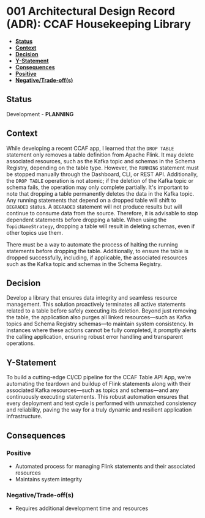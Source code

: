 # 001 Architectural Design Record (ADR):  CCAF Housekeeping Library


<!-- toc -->
+ [**Status**](#status)
+ [**Context**](#context)
+ [**Decision**](#decision)
+ [**Y-Statement**](#y-statement)
+ [**Consequences**](#consequences)
+ [**Positive**](#positive)
+ [**Negative/Trade-off(s)**](#negativetrade-offs)
<!-- tocstop -->

## Status
Development - **PLANNING**

## Context
While developing a recent CCAF app, I learned that the `DROP TABLE` statement only removes a table definition from Apache Flink. It may delete associated resources, such as the Kafka topic and schemas in the Schema Registry, depending on the table type. However, the `RUNNING` statement must be stopped manually through the Dashboard, CLI, or REST API. Additionally, the `DROP TABLE` operation is not atomic; if the deletion of the Kafka topic or schema fails, the operation may only complete partially. It's important to note that dropping a table permanently deletes the data in the Kafka topic. Any running statements that depend on a dropped table will shift to `DEGRADED` status. A `DEGRADED` statement will not produce results but will continue to consume data from the source. Therefore, it is advisable to stop dependent statements before dropping a table. When using the `TopicNameStrategy`, dropping a table will result in deleting schemas, even if other topics use them.

There must be a way to automate the process of halting the running statements before dropping the table. Additionally, to ensure the table is dropped successfully, including, if applicable, the associated resources such as the Kafka topic and schemas in the Schema Registry.

## Decision
Develop a library that ensures data integrity and seamless resource management. This solution proactively terminates all active statements related to a table before safely executing its deletion. Beyond just removing the table, the application also purges all linked resources—such as Kafka topics and Schema Registry schemas—to maintain system consistency. In instances where these actions cannot be fully completed, it promptly alerts the calling application, ensuring robust error handling and transparent operations.

## Y-Statement
To build a cutting-edge CI/CD pipeline for the CCAF Table API App, we’re automating the teardown and buildup of Flink statements along with their associated Kafka resources—such as topics and schemas—and any continuously executing statements. This robust automation ensures that every deployment and test cycle is performed with unmatched consistency and reliability, paving the way for a truly dynamic and resilient application infrastructure.

## Consequences

### Positive
- Automated process for managing Flink statements and their associated resources
- Maintains system integrity

### Negative/Trade-off(s)
- Requires additional development time and resources
